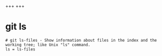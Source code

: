 +++
+++

# git ls

```gitconfig
# git ls-files - Show information about files in the index and the working tree; like Unix "ls" command.
ls = ls-files
```
